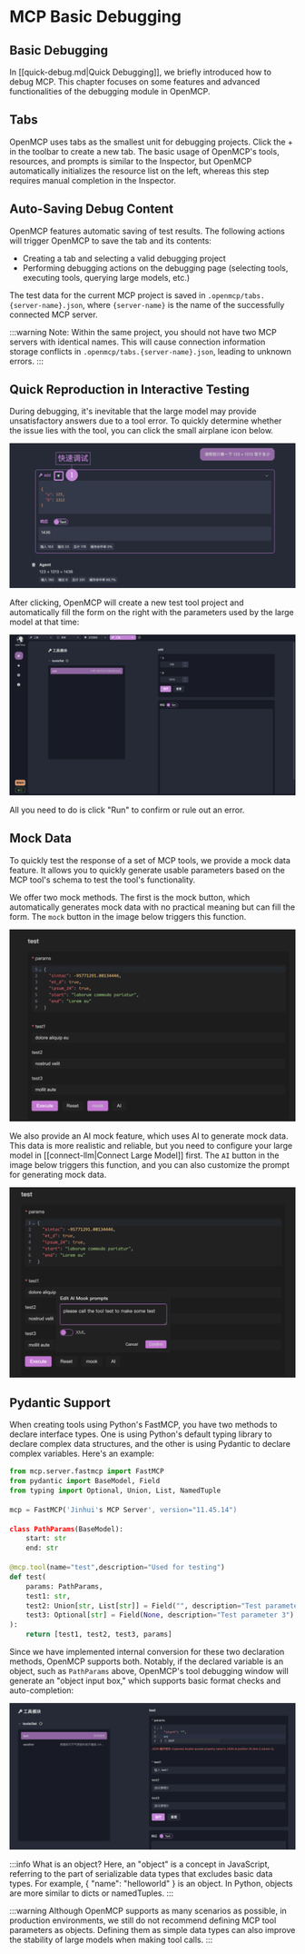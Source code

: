 # MCP Basic Debugging

## Basic Debugging

In [[quick-debug.md|Quick Debugging]], we briefly introduced how to debug MCP. This chapter focuses on some features and advanced functionalities of the debugging module in OpenMCP.

## Tabs

OpenMCP uses tabs as the smallest unit for debugging projects. Click the + in the toolbar to create a new tab. The basic usage of OpenMCP's tools, resources, and prompts is similar to the Inspector, but OpenMCP automatically initializes the resource list on the left, whereas this step requires manual completion in the Inspector.

## Auto-Saving Debug Content

OpenMCP features automatic saving of test results. The following actions will trigger OpenMCP to save the tab and its contents:

- Creating a tab and selecting a valid debugging project
- Performing debugging actions on the debugging page (selecting tools, executing tools, querying large models, etc.)

The test data for the current MCP project is saved in `.openmcp/tabs.{server-name}.json`, where `{server-name}` is the name of the successfully connected MCP server.

:::warning
Note: Within the same project, you should not have two MCP servers with identical names. This will cause connection information storage conflicts in `.openmcp/tabs.{server-name}.json`, leading to unknown errors.
:::

## Quick Reproduction in Interactive Testing

During debugging, it's inevitable that the large model may provide unsatisfactory answers due to a tool error. To quickly determine whether the issue lies with the tool, you can click the small airplane icon below.

![](./images/llm-fast-debug.png)

After clicking, OpenMCP will create a new test tool project and automatically fill the form on the right with the parameters used by the large model at that time:

![](./images/llm-fast-debug-result.png)

All you need to do is click "Run" to confirm or rule out an error.

## Mock Data

To quickly test the response of a set of MCP tools, we provide a mock data feature. It allows you to quickly generate usable parameters based on the MCP tool's schema to test the tool's functionality.

We offer two mock methods. The first is the mock button, which automatically generates mock data with no practical meaning but can fill the form. The `mock` button in the image below triggers this function.

![](./images/common-mook.png)

We also provide an AI mock feature, which uses AI to generate mock data. This data is more realistic and reliable, but you need to configure your large model in [[connect-llm|Connect Large Model]] first. The `AI` button in the image below triggers this function, and you can also customize the prompt for generating mock data.

![](./images/ai-mook.png)

## Pydantic Support

When creating tools using Python's FastMCP, you have two methods to declare interface types. One is using Python's default typing library to declare complex data structures, and the other is using Pydantic to declare complex variables. Here's an example:

```python
from mcp.server.fastmcp import FastMCP
from pydantic import BaseModel, Field
from typing import Optional, Union, List, NamedTuple

mcp = FastMCP('Jinhui's MCP Server', version="11.45.14")

class PathParams(BaseModel):
    start: str
    end: str

@mcp.tool(name="test",description="Used for testing")
def test(
    params: PathParams,
    test1: str,
    test2: Union[str, List[str]] = Field("", description="Test parameter 2"),
    test3: Optional[str] = Field(None, description="Test parameter 3")
):
    return [test1, test2, test3, params]
```

Since we have implemented internal conversion for these two declaration methods, OpenMCP supports both. Notably, if the declared variable is an object, such as `PathParams` above, OpenMCP's tool debugging window will generate an "object input box," which supports basic format checks and auto-completion:

![](./images/object-input.png)

:::info What is an object?
Here, an "object" is a concept in JavaScript, referring to the part of serializable data types that excludes basic data types. For example, { "name": "helloworld" } is an object. In Python, objects are more similar to dicts or namedTuples.
:::

:::warning
Although OpenMCP supports as many scenarios as possible, in production environments, we still do not recommend defining MCP tool parameters as objects. Defining them as simple data types can also improve the stability of large models when making tool calls.
:::